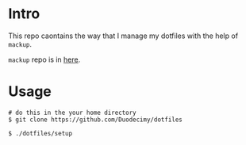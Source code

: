# Intro

This repo caontains the way that I manage my dotfiles with the help of `mackup`.

`mackup` repo is in [here](https://github.com/lra/mackup?tab=readme-ov-file).

# Usage

```
# do this in the your home directory
$ git clone https://github.com/Duodecimy/dotfiles

$ ./dotfiles/setup
```

